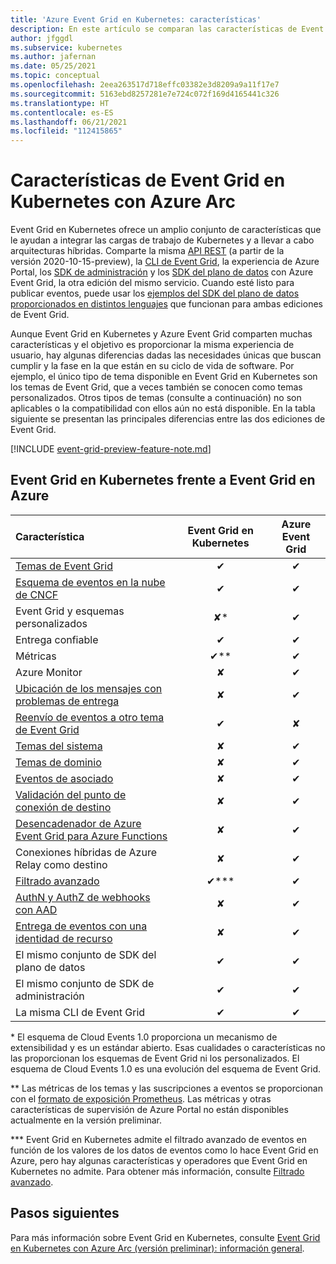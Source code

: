 ```yaml
---
title: 'Azure Event Grid en Kubernetes: características'
description: En este artículo se comparan las características de Event Grid en Kubernetes con Event Grid en Azure.
author: jfggdl
ms.subservice: kubernetes
ms.author: jafernan
ms.date: 05/25/2021
ms.topic: conceptual
ms.openlocfilehash: 2eea263517d718effc03382e3d8209a9a11f17e7
ms.sourcegitcommit: 5163ebd8257281e7e724c072f169d4165441c326
ms.translationtype: HT
ms.contentlocale: es-ES
ms.lasthandoff: 06/21/2021
ms.locfileid: "112415865"
---
```

# <a name="event-grid-on-kubernetes-with-azure-arc-features"></a>Características de Event Grid en Kubernetes con Azure Arc
Event Grid en Kubernetes ofrece un amplio conjunto de características que le ayudan a integrar las cargas de trabajo de Kubernetes y a llevar a cabo arquitecturas híbridas. Comparte la misma [API REST](/rest/api/eventgrid/version2020-10-15-preview/topics) (a partir de la versión 2020-10-15-preview), la [CLI de Event Grid](/cli/azure/eventgrid), la experiencia de Azure Portal, los [SDK de administración](../sdk-overview.md#management-sdks) y los [SDK del plano de datos](../sdk-overview.md#data-plane-sdks) con Azure Event Grid, la otra edición del mismo servicio. Cuando esté listo para publicar eventos, puede usar los [ejemplos del SDK del plano de datos proporcionados en distintos lenguajes](https://devblogs.microsoft.com/azure-sdk/event-grid-ga/) que funcionan para ambas ediciones de Event Grid.

Aunque Event Grid en Kubernetes y Azure Event Grid comparten muchas características y el objetivo es proporcionar la misma experiencia de usuario, hay algunas diferencias dadas las necesidades únicas que buscan cumplir y la fase en la que están en su ciclo de vida de software. Por ejemplo, el único tipo de tema disponible en Event Grid en Kubernetes son los temas de Event Grid, que a veces también se conocen como temas personalizados. Otros tipos de temas (consulte a continuación) no son aplicables o la compatibilidad con ellos aún no está disponible. En la tabla siguiente se presentan las principales diferencias entre las dos ediciones de Event Grid.

[!INCLUDE [event-grid-preview-feature-note.md](../includes/event-grid-preview-feature-note.md)]


## <a name="event-grid-on-kubernetes-vs-event-grid-on-azure"></a>Event Grid en Kubernetes frente a Event Grid en Azure

| Característica | Event Grid en Kubernetes | Azure Event Grid |
|:--|:-:|:-:|
| [Temas de Event Grid](/rest/api/eventgrid/version2020-10-15-preview/topics) | ✔ | ✔ |
| [Esquema de eventos en la nube de CNCF](https://github.com/cloudevents/spec/blob/master/spec.md) | ✔ | ✔ |
| Event Grid y esquemas personalizados | ✘* | ✔ |
| Entrega confiable | ✔ | ✔ |
| Métricas  | ✔** | ✔ |
| Azure Monitor  | ✘ | ✔ |
| [Ubicación de los mensajes con problemas de entrega](../manage-event-delivery.md#set-dead-letter-location) | ✘ | ✔ |
| [Reenvío de eventos a otro tema de Event Grid](event-handlers.md#azure-event-grid) | ✔ | ✘ |
| [Temas del sistema](../system-topics.md) | ✘ | ✔ |
| [Temas de dominio](../event-domains.md) | ✘ | ✔ |
| [Eventos de asociado](../partner-events-overview.md) | ✘ | ✔ |
| [Validación del punto de conexión de destino](../webhook-event-delivery.md#endpoint-validation-with-event-grid-events) | ✘ | ✔ |
| [Desencadenador de Azure Event Grid para Azure Functions](../../azure-functions/functions-bindings-event-grid-trigger.md) | ✘ | ✔ |
| Conexiones híbridas de Azure Relay como destino | ✘ | ✔ |
| [Filtrado avanzado](filter-events.md) | ✔*** | ✔ |
| [AuthN y AuthZ de webhooks con AAD](../secure-webhook-delivery.md) | ✘ | ✔ |
| [Entrega de eventos con una identidad de recurso](/rest/api/eventgrid/version2020-10-15-preview/eventsubscriptions/createorupdate#deliverywithresourceidentity) | ✘ | ✔ |
| El mismo conjunto de SDK del plano de datos | ✔ | ✔ |
| El mismo conjunto de SDK de administración | ✔ | ✔ |
| La misma CLI de Event Grid | ✔ | ✔ |

\* El esquema de Cloud Events 1.0 proporciona un mecanismo de extensibilidad y es un estándar abierto. Esas cualidades o características no las proporcionan los esquemas de Event Grid ni los personalizados. El esquema de Cloud Events 1.0 es una evolución del esquema de Event Grid.

\** Las métricas de los temas y las suscripciones a eventos se proporcionan con el [formato de exposición Prometheus](https://prometheus.io/docs/instrumenting/exposition_formats/). Las métricas y otras características de supervisión de Azure Portal no están disponibles actualmente en la versión preliminar.

\*** Event Grid en Kubernetes admite el filtrado avanzado de eventos en función de los valores de los datos de eventos como lo hace Event Grid en Azure, pero hay algunas características y operadores que Event Grid en Kubernetes no admite. Para obtener más información, consulte [Filtrado avanzado](filter-events.md#filter-by-values-in-event-data).

## <a name="next-steps"></a>Pasos siguientes
Para más información sobre Event Grid en Kubernetes, consulte [Event Grid en Kubernetes con Azure Arc (versión preliminar): información general](overview.md).